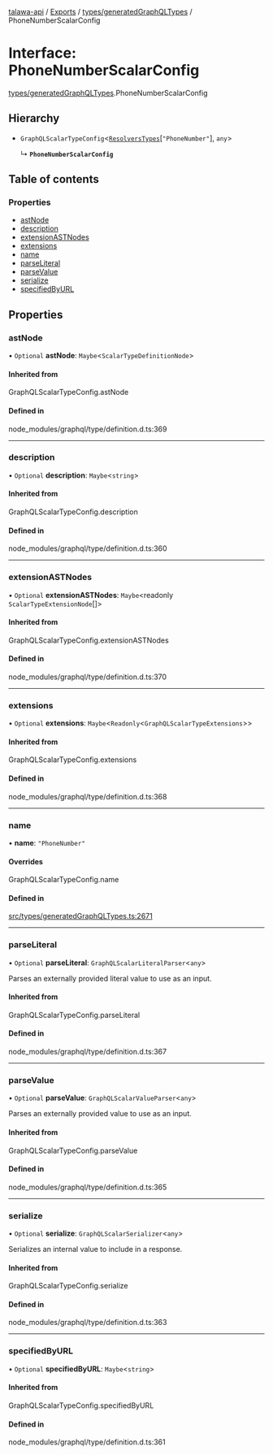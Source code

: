 [talawa-api](../README.md) / [Exports](../modules.md) / [types/generatedGraphQLTypes](../modules/types_generatedGraphQLTypes.md) / PhoneNumberScalarConfig

# Interface: PhoneNumberScalarConfig

[types/generatedGraphQLTypes](../modules/types_generatedGraphQLTypes.md).PhoneNumberScalarConfig

## Hierarchy

- `GraphQLScalarTypeConfig`\<[`ResolversTypes`](../modules/types_generatedGraphQLTypes.md#resolverstypes)[``"PhoneNumber"``], `any`\>

  ↳ **`PhoneNumberScalarConfig`**

## Table of contents

### Properties

- [astNode](types_generatedGraphQLTypes.PhoneNumberScalarConfig.md#astnode)
- [description](types_generatedGraphQLTypes.PhoneNumberScalarConfig.md#description)
- [extensionASTNodes](types_generatedGraphQLTypes.PhoneNumberScalarConfig.md#extensionastnodes)
- [extensions](types_generatedGraphQLTypes.PhoneNumberScalarConfig.md#extensions)
- [name](types_generatedGraphQLTypes.PhoneNumberScalarConfig.md#name)
- [parseLiteral](types_generatedGraphQLTypes.PhoneNumberScalarConfig.md#parseliteral)
- [parseValue](types_generatedGraphQLTypes.PhoneNumberScalarConfig.md#parsevalue)
- [serialize](types_generatedGraphQLTypes.PhoneNumberScalarConfig.md#serialize)
- [specifiedByURL](types_generatedGraphQLTypes.PhoneNumberScalarConfig.md#specifiedbyurl)

## Properties

### astNode

• `Optional` **astNode**: `Maybe`\<`ScalarTypeDefinitionNode`\>

#### Inherited from

GraphQLScalarTypeConfig.astNode

#### Defined in

node_modules/graphql/type/definition.d.ts:369

___

### description

• `Optional` **description**: `Maybe`\<`string`\>

#### Inherited from

GraphQLScalarTypeConfig.description

#### Defined in

node_modules/graphql/type/definition.d.ts:360

___

### extensionASTNodes

• `Optional` **extensionASTNodes**: `Maybe`\<readonly `ScalarTypeExtensionNode`[]\>

#### Inherited from

GraphQLScalarTypeConfig.extensionASTNodes

#### Defined in

node_modules/graphql/type/definition.d.ts:370

___

### extensions

• `Optional` **extensions**: `Maybe`\<`Readonly`\<`GraphQLScalarTypeExtensions`\>\>

#### Inherited from

GraphQLScalarTypeConfig.extensions

#### Defined in

node_modules/graphql/type/definition.d.ts:368

___

### name

• **name**: ``"PhoneNumber"``

#### Overrides

GraphQLScalarTypeConfig.name

#### Defined in

[src/types/generatedGraphQLTypes.ts:2671](https://github.com/PalisadoesFoundation/talawa-api/blob/4e4f7f8/src/types/generatedGraphQLTypes.ts#L2671)

___

### parseLiteral

• `Optional` **parseLiteral**: `GraphQLScalarLiteralParser`\<`any`\>

Parses an externally provided literal value to use as an input.

#### Inherited from

GraphQLScalarTypeConfig.parseLiteral

#### Defined in

node_modules/graphql/type/definition.d.ts:367

___

### parseValue

• `Optional` **parseValue**: `GraphQLScalarValueParser`\<`any`\>

Parses an externally provided value to use as an input.

#### Inherited from

GraphQLScalarTypeConfig.parseValue

#### Defined in

node_modules/graphql/type/definition.d.ts:365

___

### serialize

• `Optional` **serialize**: `GraphQLScalarSerializer`\<`any`\>

Serializes an internal value to include in a response.

#### Inherited from

GraphQLScalarTypeConfig.serialize

#### Defined in

node_modules/graphql/type/definition.d.ts:363

___

### specifiedByURL

• `Optional` **specifiedByURL**: `Maybe`\<`string`\>

#### Inherited from

GraphQLScalarTypeConfig.specifiedByURL

#### Defined in

node_modules/graphql/type/definition.d.ts:361
